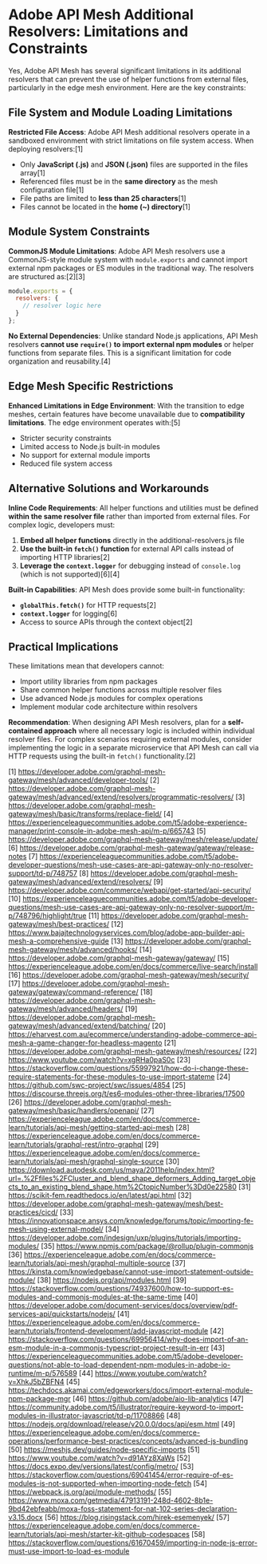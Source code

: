 # Adobe API Mesh Additional Resolvers: Limitations and Constraints

Yes, Adobe API Mesh has several significant limitations in its additional resolvers that can prevent the use of helper functions from external files, particularly in the edge mesh environment. Here are the key constraints:

## File System and Module Loading Limitations

**Restricted File Access**: Adobe API Mesh additional resolvers operate in a sandboxed environment with strict limitations on file system access. When deploying resolvers:[1]

- Only **JavaScript (.js)** and **JSON (.json)** files are supported in the files array[1]
- Referenced files must be in the **same directory** as the mesh configuration file[1]
- File paths are limited to **less than 25 characters**[1]
- Files cannot be located in the **home (~) directory**[1]

## Module System Constraints

**CommonJS Module Limitations**: Adobe API Mesh resolvers use a CommonJS-style module system with `module.exports` and cannot import external npm packages or ES modules in the traditional way. The resolvers are structured as:[2][3]

```javascript
module.exports = {
  resolvers: {
    // resolver logic here
  }
};
```

**No External Dependencies**: Unlike standard Node.js applications, API Mesh resolvers **cannot use `require()` to import external npm modules** or helper functions from separate files. This is a significant limitation for code organization and reusability.[4]

## Edge Mesh Specific Restrictions

**Enhanced Limitations in Edge Environment**: With the transition to edge meshes, certain features have become unavailable due to **compatibility limitations**. The edge environment operates with:[5]

- Stricter security constraints
- Limited access to Node.js built-in modules
- No support for external module imports
- Reduced file system access

## Alternative Solutions and Workarounds

**Inline Code Requirements**: All helper functions and utilities must be defined **within the same resolver file** rather than imported from external files. For complex logic, developers must:

1. **Embed all helper functions** directly in the additional-resolvers.js file
2. **Use the built-in `fetch()` function** for external API calls instead of importing HTTP libraries[2]
3. **Leverage the `context.logger`** for debugging instead of `console.log` (which is not supported)[6][4]

**Built-in Capabilities**: API Mesh does provide some built-in functionality:
- **`globalThis.fetch()`** for HTTP requests[2]
- **`context.logger`** for logging[6]
- Access to source APIs through the context object[2]

## Practical Implications

These limitations mean that developers cannot:
- Import utility libraries from npm packages
- Share common helper functions across multiple resolver files
- Use advanced Node.js modules for complex operations
- Implement modular code architecture within resolvers

**Recommendation**: When designing API Mesh resolvers, plan for a **self-contained approach** where all necessary logic is included within individual resolver files. For complex scenarios requiring external modules, consider implementing the logic in a separate microservice that API Mesh can call via HTTP requests using the built-in `fetch()` functionality.[2]

[1] https://developer.adobe.com/graphql-mesh-gateway/mesh/advanced/developer-tools/
[2] https://developer.adobe.com/graphql-mesh-gateway/mesh/advanced/extend/resolvers/programmatic-resolvers/
[3] https://developer.adobe.com/graphql-mesh-gateway/mesh/basic/transforms/replace-field/
[4] https://experienceleaguecommunities.adobe.com/t5/adobe-experience-manager/print-console-in-adobe-mesh-api/m-p/665743
[5] https://developer.adobe.com/graphql-mesh-gateway/mesh/release/update/
[6] https://developer.adobe.com/graphql-mesh-gateway/gateway/release-notes
[7] https://experienceleaguecommunities.adobe.com/t5/adobe-developer-questions/mesh-use-cases-are-api-gateway-only-no-resolver-support/td-p/748757
[8] https://developer.adobe.com/graphql-mesh-gateway/mesh/advanced/extend/resolvers/
[9] https://developer.adobe.com/commerce/webapi/get-started/api-security/
[10] https://experienceleaguecommunities.adobe.com/t5/adobe-developer-questions/mesh-use-cases-are-api-gateway-only-no-resolver-support/m-p/748796/highlight/true
[11] https://developer.adobe.com/graphql-mesh-gateway/mesh/best-practices/
[12] https://www.bajajtechnologyservices.com/blog/adobe-app-builder-api-mesh-a-comprehensive-guide
[13] https://developer.adobe.com/graphql-mesh-gateway/mesh/advanced/hooks/
[14] https://developer.adobe.com/graphql-mesh-gateway/gateway/
[15] https://experienceleague.adobe.com/en/docs/commerce/live-search/install
[16] https://developer.adobe.com/graphql-mesh-gateway/mesh/security/
[17] https://developer.adobe.com/graphql-mesh-gateway/gateway/command-reference/
[18] https://developer.adobe.com/graphql-mesh-gateway/mesh/advanced/headers/
[19] https://developer.adobe.com/graphql-mesh-gateway/mesh/advanced/extend/batching/
[20] https://eharvest.com.au/ecommerce/understanding-adobe-commerce-api-mesh-a-game-changer-for-headless-magento
[21] https://developer.adobe.com/graphql-mesh-gateway/mesh/resources/
[22] https://www.youtube.com/watch?v=xgRHa0paS0c
[23] https://stackoverflow.com/questions/55997921/how-do-i-change-these-require-statements-for-these-modules-to-use-import-stateme
[24] https://github.com/swc-project/swc/issues/4854
[25] https://discourse.threejs.org/t/es6-modules-other-three-libraries/17500
[26] https://developer.adobe.com/graphql-mesh-gateway/mesh/basic/handlers/openapi/
[27] https://experienceleague.adobe.com/en/docs/commerce-learn/tutorials/api-mesh/getting-started-api-mesh
[28] https://experienceleague.adobe.com/en/docs/commerce-learn/tutorials/graphql-rest/intro-graphql
[29] https://experienceleague.adobe.com/en/docs/commerce-learn/tutorials/api-mesh/graphql-single-source
[30] https://download.autodesk.com/us/maya/2011help/index.html?url=.%2Ffiles%2FCluster_and_blend_shape_deformers_Adding_target_objects_to_an_existing_blend_shape.htm%2CtopicNumber%3Dd0e22580
[31] https://scikit-fem.readthedocs.io/en/latest/api.html
[32] https://developer.adobe.com/graphql-mesh-gateway/mesh/best-practices/cicd/
[33] https://innovationspace.ansys.com/knowledge/forums/topic/importing-fe-mesh-using-external-model/
[34] https://developer.adobe.com/indesign/uxp/plugins/tutorials/importing-modules/
[35] https://www.npmjs.com/package/@rollup/plugin-commonjs
[36] https://experienceleague.adobe.com/en/docs/commerce-learn/tutorials/api-mesh/graphql-multiple-source
[37] https://kinsta.com/knowledgebase/cannot-use-import-statement-outside-module/
[38] https://nodejs.org/api/modules.html
[39] https://stackoverflow.com/questions/74937600/how-to-support-es-modules-and-commonjs-modules-at-the-same-time
[40] https://developer.adobe.com/document-services/docs/overview/pdf-services-api/quickstarts/nodejs/
[41] https://experienceleague.adobe.com/en/docs/commerce-learn/tutorials/frontend-development/add-javascript-module
[42] https://stackoverflow.com/questions/69956414/why-does-import-of-an-esm-module-in-a-commonjs-typescript-project-result-in-err
[43] https://experienceleaguecommunities.adobe.com/t5/adobe-developer-questions/not-able-to-load-dependent-npm-modules-in-adobe-io-runtime/m-p/576589
[44] https://www.youtube.com/watch?v=XhkJ5bZBFN4
[45] https://techdocs.akamai.com/edgeworkers/docs/import-external-module-npm-package-mgr
[46] https://github.com/adobe/aio-lib-analytics
[47] https://community.adobe.com/t5/illustrator/require-keyword-to-import-modules-in-illustrator-javascript/td-p/11708866
[48] https://nodejs.org/download/release/v20.0.0/docs/api/esm.html
[49] https://experienceleague.adobe.com/en/docs/commerce-operations/performance-best-practices/concepts/advanced-js-bundling
[50] https://meshjs.dev/guides/node-specific-imports
[51] https://www.youtube.com/watch?v=d91AYz8XaWs
[52] https://docs.expo.dev/versions/latest/config/metro/
[53] https://stackoverflow.com/questions/69041454/error-require-of-es-modules-is-not-supported-when-importing-node-fetch
[54] https://webpack.js.org/api/module-methods/
[55] https://www.moxa.com/getmedia/47913191-248d-4602-8b1e-9bd42ebfeabb/moxa-foss-statement-for-nat-102-series-declaration-v3.15.docx
[56] https://blog.risingstack.com/hirek-esemenyek/
[57] https://experienceleague.adobe.com/en/docs/commerce-learn/tutorials/api-mesh/starter-kit-github-codespaces
[58] https://stackoverflow.com/questions/61670459/importing-in-node-js-error-must-use-import-to-load-es-module